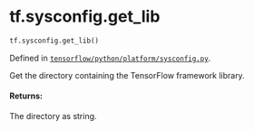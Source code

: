 <div itemscope itemtype="http://developers.google.com/ReferenceObject">
<meta itemprop="name" content="tf.sysconfig.get_lib" />
<meta itemprop="path" content="Stable" />
</div>

# tf.sysconfig.get_lib

``` python
tf.sysconfig.get_lib()
```



Defined in [`tensorflow/python/platform/sysconfig.py`](/code/stable/tensorflow/python/platform/sysconfig.py).

Get the directory containing the TensorFlow framework library.

#### Returns:

The directory as string.